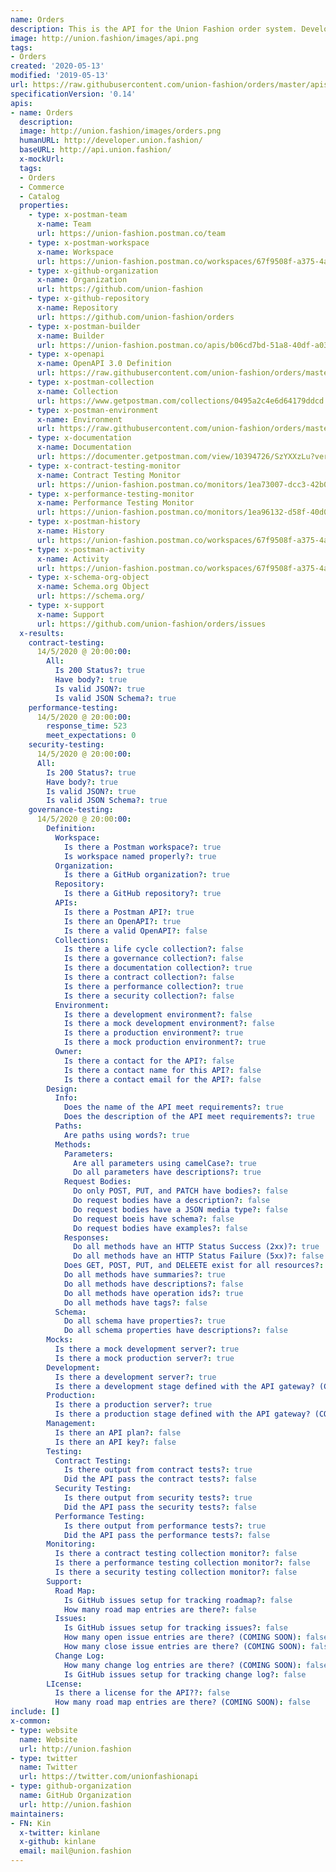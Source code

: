```yaml
---
name: Orders
description: This is the API for the Union Fashion order system. Developing our own API for creating, accessing, and fulfilling orders that are placed with our customers. Providing us with the ability to order via our website and mobile applications, but also something we open up to our trusted partners.
image: http://union.fashion/images/api.png
tags:
- Orders
created: '2020-05-13'
modified: '2019-05-13'
url: https://raw.githubusercontent.com/union-fashion/orders/master/apis.json
specificationVersion: '0.14'
apis:
- name: Orders
  description:
  image: http://union.fashion/images/orders.png
  humanURL: http://developer.union.fashion/
  baseURL: http://api.union.fashion/
  x-mockUrl:
  tags:
  - Orders
  - Commerce
  - Catalog
  properties:
    - type: x-postman-team
      x-name: Team
      url: https://union-fashion.postman.co/team
    - type: x-postman-workspace
      x-name: Workspace
      url: https://union-fashion.postman.co/workspaces/67f9508f-a375-4a65-8450-b7f0aabc4cc4/apis
    - type: x-github-organization
      x-name: Organization
      url: https://github.com/union-fashion  
    - type: x-github-repository
      x-name: Repository
      url: https://github.com/union-fashion/orders
    - type: x-postman-builder
      x-name: Builder
      url: https://union-fashion.postman.co/apis/b06cd7bd-51a8-40df-a036-d5cec42700c6?version=e9d51adf-9738-4e58-9c76-b0d11c196d1d         
    - type: x-openapi
      x-name: OpenAPI 3.0 Definition
      url: https://raw.githubusercontent.com/union-fashion/orders/master/orders-v1.json
    - type: x-postman-collection
      x-name: Collection
      url: https://www.getpostman.com/collections/0495a2c4e6d64179ddcd
    - type: x-postman-environment
      x-name: Environment
      url: https://raw.githubusercontent.com/union-fashion/orders/master/orders-environment-v1.json       
    - type: x-documentation
      x-name: Documentation
      url: https://documenter.getpostman.com/view/10394726/SzYXXzLu?version=latest
    - type: x-contract-testing-monitor
      x-name: Contract Testing Monitor
      url: https://union-fashion.postman.co/monitors/1ea73007-dcc3-42b0-8b82-5a8c983bf84c
    - type: x-performance-testing-monitor
      x-name: Performance Testing Monitor
      url: https://union-fashion.postman.co/monitors/1ea96132-d58f-40d0-a018-71484ff4b7ff
    - type: x-postman-history
      x-name: History
      url: https://union-fashion.postman.co/workspaces/67f9508f-a375-4a65-8450-b7f0aabc4cc4/history
    - type: x-postman-activity
      x-name: Activity
      url: https://union-fashion.postman.co/workspaces/67f9508f-a375-4a65-8450-b7f0aabc4cc4/activity
    - type: x-schema-org-object
      x-name: Schema.org Object
      url: https://schema.org/      
    - type: x-support
      x-name: Support
      url: https://github.com/union-fashion/orders/issues
  x-results:
    contract-testing:   
      14/5/2020 @ 20:00:00:
        All:
          Is 200 Status?: true
          Have body?: true
          Is valid JSON?: true
          Is valid JSON Schema?: true     
    performance-testing:  
      14/5/2020 @ 20:00:00:
        response_time: 523
        meet_expectations: 0     
    security-testing:   
      14/5/2020 @ 20:00:00:
      All:
        Is 200 Status?: true
        Have body?: true
        Is valid JSON?: true
        Is valid JSON Schema?: true  
    governance-testing:  
      14/5/2020 @ 20:00:00:
        Definition:
          Workspace:
            Is there a Postman workspace?: true
            Is workspace named properly?: true
          Organization:
            Is there a GitHub organization?: true
          Repository:
            Is there a GitHub repository?: true
          APIs:
            Is there a Postman API?: true
            Is there an OpenAPI?: true
            Is there a valid OpenAPI?: false
          Collections:
            Is there a life cycle collection?: false
            Is there a governance collection?: false
            Is there a documentation collection?: true
            Is there a contract collection?: false
            Is there a performance collection?: true
            Is there a security collection?: false
          Environment:
            Is there a development environment?: false
            Is there a mock development environment?: false
            Is there a production environment?: true
            Is there a mock production environment?: true
          Owner:
            Is there a contact for the API?: false
            Is there a contact name for this API?: false
            Is there a contact email for the API?: false
        Design:
          Info:
            Does the name of the API meet requirements?: true
            Does the description of the API meet requirements?: true
          Paths:
            Are paths using words?: true
          Methods:
            Parameters:
              Are all parameters using camelCase?: true
              Do all parameters have descriptions?: true
            Request Bodies:
              Do only POST, PUT, and PATCH have bodies?: false
              Do request bodies have a description?: false
              Do request bodies have a JSON media type?: false
              Do request boeis have schema?: false
              Do request bodies have examples?: false
            Responses:
              Do all methods have an HTTP Status Success (2xx)?: true
              Do all methods have an HTTP Status Failure (5xx)?: false
            Does GET, POST, PUT, and DELEETE exist for all resources?: true
            Do all methods have summaries?: true
            Do all methods have descriptions?: false
            Do all methods have operation ids?: true
            Do all methods have tags?: false
          Schema:
            Do all schema have properties?: true
            Do all schema properties have descriptions?: false
        Mocks:
          Is there a mock development server?: true
          Is there a mock production server?: true
        Development:
          Is there a development server?: true
          Is there a development stage defined with the API gateway? (COMING SOON): false
        Production:
          Is there a production server?: true
          Is there a production stage defined with the API gateway? (COMING SOON) Copy: false
        Management:
          Is there an API plan?: false
          Is there an API key?: false
        Testing:
          Contract Testing:
            Is there output from contract tests?: true
            Did the API pass the contract tests?: false
          Security Testing:
            Is there output from security tests?: true
            Did the API pass the security tests?: false
          Performance Testing:
            Is there output from performance tests?: true
            Did the API pass the performance tests?: false
        Monitoring:
          Is there a contract testing collection monitor?: false
          Is there a performance testing collection monitor?: false
          Is there a security testing collection monitor?: false
        Support:
          Road Map:
            Is GitHub issues setup for tracking roadmap?: false
            How many road map entries are there?: false
          Issues:
            Is GitHub issues setup for tracking issues?: false
            How many open issue entries are there? (COMING SOON): false
            How many close issue entries are there? (COMING SOON): false
          Change Log:
            How many change log entries are there? (COMING SOON): false
            Is GitHub issues setup for tracking change log?: false
        LIcense:
          Is there a license for the API??: false
          How many road map entries are there? (COMING SOON): false     
include: []
x-common:
- type: website
  name: Website
  url: http://union.fashion
- type: twitter
  name: Twitter
  url: https://twitter.com/unionfashionapi
- type: github-organization
  name: GitHub Organization
  url: http://union.fashion      
maintainers:
- FN: Kin
  x-twitter: kinlane
  x-github: kinlane
  email: mail@union.fashion
---
```

